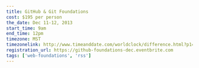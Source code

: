```yaml
---
title: GitHub & Git Foundations
cost: $195 per person
the_date: Dec 11-12, 2013
start_time: 9am
end_time: 12pm
timezone: MST
timezonelink: http://www.timeanddate.com/worldclock/difference.html?p1=75
registration_url: https://github-foundations-dec.eventbrite.com
tags: ['web-foundations', 'rss']
---
```

